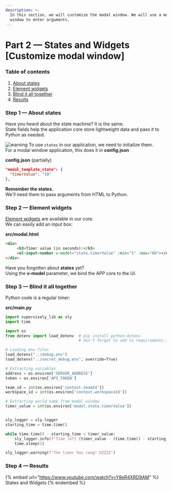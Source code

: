 ```yaml
---
description: >-
  In this section, we will customize the modal window. We will use a modal
  window to enter arguments.
---
```


# Part 2 — States and Widgets \[Customize modal window]

### Table of contents

1. [About states](part-2-states-and-widgets-customize-modal-window.md#step-1-about-states)
2. [Element widgets](part-2-states-and-widgets-customize-modal-window.md#step-2-element-widgets)
3. [Blind it all together](part-2-states-and-widgets-customize-modal-window.md#step-3-blind-it-all-together)
4. [Results](part-2-states-and-widgets-customize-modal-window.md#step-4-results)

### Step 1 — About states

Have you heard about the state machine? It is the same.\
State fields help the application core store lightweight data and pass it to Python as needed.

![warning](https://github.githubassets.com/images/icons/emoji/unicode/26a0.png) To use `states` in our application, we need to initialize them.\
For a modal window application, this does it in **config.json**

**config.json** (partially)

```json
"modal_template_state": {
  "timerValue": "10"
},
```

**Remember the states.**\
We'll need them to pass arguments from HTML to Python.

### Step 2 — Element widgets

[Element widgets](https://element.eleme.io/1.4/#/en-US/component/input-number) are available in our core.\
We can easily add an input box:

**src/modal.html**

```html
<div>
     <h3>Timer value (in seconds):</h3>
     <el-input-number v-model="state.timerValue" :min="1" :max="60"></el-input-number>
</div>
```

Have you forgotten about **states** yet?\
Using the **v-model** parameter, we bind the APP core to the UI.

### Step 3 — Blind it all together

Python code is a regular timer:

**src/main.py**

```python
import supervisely_lib as sly
import time

import os
from dotenv import load_dotenv  # pip install python-dotenv
                                # don't forget to add to requirements.txt!

# Loading env files
load_dotenv("../debug.env")
load_dotenv("../secret_debug.env", override=True)

# Extracting variables
address = os.environ['SERVER_ADDRESS']
token = os.environ['API_TOKEN']

team_id = int(os.environ['context.teamId'])
workspace_id = int(os.environ['context.workspaceId'])

# Extracting world name from modal window
timer_value = int(os.environ['modal.state.timerValue'])


sly_logger = sly.logger
starting_time = time.time()

while time.time() - starting_time < timer_value:
    sly_logger.info(f'Time left {timer_value - (time.time() - starting_time)}')
    time.sleep(1)

sly_logger.warning(f'The timer has rang! DZZZZ')
```

### Step 4 — Results

{% embed url="https://www.youtube.com/watch?v=Y8eR4XRD9AM" %}
States and Widgets
{% endembed %}
